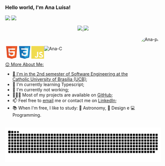 ### Hello world, I'm Ana Luísa!
  <a href = "mailto:analuisacarneirolisboa@gmail.com"><img src="https://img.shields.io/badge/Gmail-D14836?style=for-the-badge&logo=gmail&logoColor=white" target="_blank"></a>
   <a href="https://www.linkedin.com/in/ana-llisboa/" target="_blank"><img src="https://img.shields.io/badge/-LinkedIn-%230077B5?style=for-the-badge&logo=linkedin&logoColor=white" target="_blank"></a> 

<section align="center">
  <a href="https://github.com/alclisboa">
    <img width="48%" src="https://github-readme-stats.vercel.app/api?username=alclisboa&show_icons=true&theme=dracula&include_all_commits=true&count_private=true"/>
    <img width="48%"  whidth: src="https://github-readme-stats.vercel.app/api/top-langs/?username=alclisboa&layout=compact&langs_count=7&theme=dracula"/>
</section>
<section style="display: inline_block">
<br>
 
  <img align="right" alt="Ana-pic" height="295" style="border-radius:50px;" src="https://user-images.githubusercontent.com/114938493/205463693-cb8bd80e-6895-4f48-ac6d-99f646158d93.png">
</section>

##

<section>
  <img align="left" alt="Ana-HTML"  height ="42px" src="https://raw.githubusercontent.com/devicons/devicon/master/icons/html5/html5-original.svg">
  <img align="left" alt="Ana-CSS" height ="42px" src="https://raw.githubusercontent.com/devicons/devicon/master/icons/css3/css3-original.svg">
  <img align="left" alt="Rafa-Js" height ="42px" src="https://raw.githubusercontent.com/devicons/devicon/master/icons/javascript/javascript-plain.svg">
  <img align="left" alt="Ana-C"  height ="42px" src="https://cdn.jsdelivr.net/gh/devicons/devicon/icons/c/c-original.svg"/>
  <br>
  <br>
  <br>
  😉 More About Me:
 
  - 🌱 I'm in the 2nd semester of Software Engineering at the Catholic University of Brasília [(UCB)](https://ucb.catolica.edu.br/portal/curso/engenharia-de-software/);
  - 📝 I'm currently learning Typescript;
  - 💼 I'm currently not working;
  - 👩🏽‍💻 Most of my projects are available on [GitHub](https://github.com/alclisboa);
  - 📫 Feel free to [email](mailto:analuisacarneirolisboa@gmail.com) me or contact me on [LinkedIn](https://www.linkedin.com/in/ana-llisboa/);
  - 📚 When I'm free, I like to study: 🔭 Astronomy, 🎨 Design e 💻 Programming.
  
  ![Snake animation](https://github.com/alclisboa/alclisboa/blob/output/github-contribution-grid-snake.svg)
</section>
